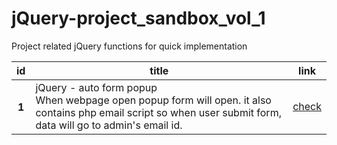 # jQuery-project_sandbox_vol_1

Project related jQuery functions for quick implementation

 <table class="table">
    <thead>
    <tr>
        <th scope="col">id</th>
        <th scope="col">title</th>
        <th scope="col">link</th>
    </tr>
    </thead>
    <tbody>
    <tr>
        <th scope="row">1</th>
        <td>jQuery - auto form popup </br>
        When webpage open popup form will open. it also contains php email script so when user submit form, data will go to admin's email id.</td>
        <td><a href="https://rohitsraj12.github.io/jQuery-project_sandbox_vol_1/jQuery-auto_form_popup/index.html" target="_blank">check</a></td>
    </tr>
    </tbody>
</table>

